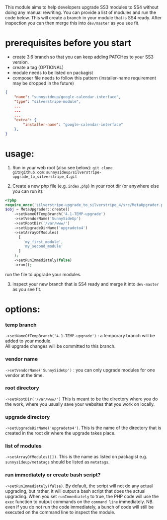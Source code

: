 This module aims to help developers upgrade SS3 modules to SS4 without doing any manual rewriting. You can provide a list of modules and run the code below.  This will create a branch in your module that is SS4 ready. After inspection you can then merge this into `dev/master` as you see fit.


# prerequisites before you start

 - create 3.6 branch so that you can keep adding PATCHes to your SS3 version.
 - create a tag (OPTIONAL)
 - module needs to be listed on packagist
 - composer file needs to follow this pattern (installer-name requirement may be dropped in the future)

```json
{
    "name": "sunnysideup/google-calendar-interface",
    "type": "silverstripe-module",
    ...
    ...
    ...
    "extra": {
        "installer-name": "google-calendar-interface"
    },
}
```
 
# usage:
1. Run in your web root (also see below):
`git clone git@github.com:sunnysideup/silverstripe-upgrade_to_silverstripe_4.git`

2. Create a new php file (e.g. `index.php`) in your root dir (or anywhere else you can run it):

```php
<?php
require_once('silverstripe-upgrade_to_silverstripe_4/src/MetaUpgrader.php');
$obj = MetaUpgrader::create()
    ->setNameOfTempBranch('4.1-TEMP-upgrade')
    ->setVendorName('SunnySideUp')
    ->setRootDir('/var/www/')
    ->setUpgradeDirName('upgradeto4')
    ->setArrayOfModules(
      [
        'my_first_module',
        'my_second_module'
      ]
    );
    ->setRunImmediately(false)
    ->run();
```
run the file to upgrade your modules.
  
3. inspect your new branch that is SS4 ready and merge it into `dev-master` as you see fit. 


# options:

### temp branch

`->setNameOfTempBranch('4.1-TEMP-upgrade')` : a temporary branch will be added to your module.  
All upgrade changes will be committed to this branch.

### vendor name

`->setVendorName('SunnySideUp')` : you can only upgrade modules for one vendor at the time.

### root directory

`->setRootDir('/var/www/')`  This is meant to be the directory where you do the work, where you usually save your websites that you work on locally.

### upgrade directory

`->setUpgradeDirName('upgradeto4')`. This is the name of the directory that is created in the root dir where the upgrade takes place.

### list of modules

`->setArrayOfModules([])`. This is the name as listed on packagist e.g. `sunnysideup/metatags` should be listed as `metatags`.

### run immediately or create bash script?

`->setRunImmediately(false)`. By default, the script will not do any actual upgrading, but rather, it will output a bash script that does the actual upgrading. 
When you set `runImmediately` to true, the PHP code will use the `exec` function to output commands on the `command line` immediately.
NB. even if you do not run the code immediately, a bunch of code will still be executed on the command line to inspect the module.









